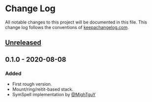 # Change Log
All notable changes to this project will be documented in this file. This change log follows the conventions of [keepachangelog.com](http://keepachangelog.com/).

## [Unreleased]

## 0.1.0 - 2020-08-08
### Added
- First rough version.
- Mount/ring/reitit-based stack.
- SymSpell implementation by [@MighTguY ](https://github.com/MighTguY/customized-symspell/)

[Unreleased]: https://github.com/AberystwythSystemsBiology/sog/compare/v0.1.0...HEAD
[0.1.0]: https://github.com/AberystwythSystemsBiology/sog/releases/tag/v0.1.0
